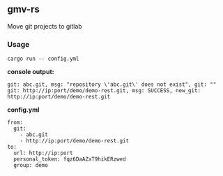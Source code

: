 ## gmv-rs
Move git projects to gitlab

### Usage
```shell script
cargo run -- config.yml
```

**console output:**

```
git: abc.git, msg: "repository \'abc.git\' does not exist", git: ""
git: http://ip:port/demo/demo-rest.git, msg: SUCCESS, new_git: http://ip:port/demo/demo-rest.git
```

**config.yml**

```
from:
  git:
    - abc.git
    - http://ip:port/demo/demo-rest.git
to:
  url: http://ip:port
  personal_token: fqz6DaAZxT9hikERzwed
  group: demo
```